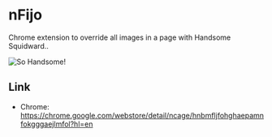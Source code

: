 # nFijo
Chrome extension to override all images in a page with Handsome Squidward..

![So Handsome!](https://i.pinimg.com/originals/a1/db/4e/a1db4ec2ac945e7fb743b210e1c69796.gif)


## Link
* Chrome: https://chrome.google.com/webstore/detail/ncage/hnbmfljfohghaepamnfokgggaejlmfol?hl=en
